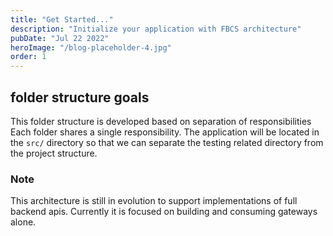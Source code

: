 ```yaml
---
title: "Get Started..."
description: "Initialize your application with FBCS architecture"
pubDate: "Jul 22 2022"
heroImage: "/blog-placeholder-4.jpg"
order: 1
---
```


## folder structure goals

This folder structure is developed based on separation of responsibilities
Each folder shares a single responsibility. The application will be located in the `src/` directory so that we can separate the testing related directory from the project structure.

### Note

This architecture is still in evolution to support implementations of full backend apis. Currently it is focused on building and consuming gateways alone.
